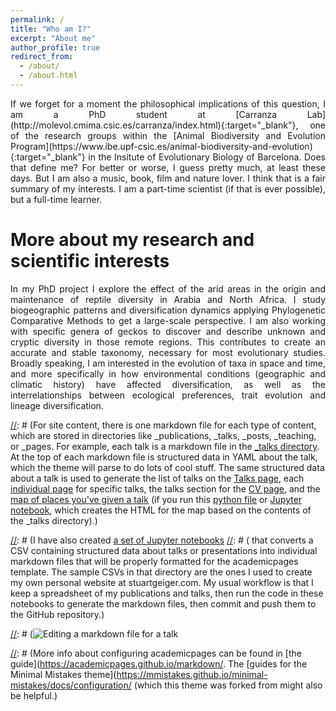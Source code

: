 ```yaml
---
permalink: /
title: "Who am I?"
excerpt: "About me"
author_profile: true
redirect_from: 
  - /about/
  - /about.html
---
```

<div style="text-align: justify"> 
If we forget for a moment the philosophical implications of this question, I am a PhD student at [Carranza Lab](http://molevol.cmima.csic.es/carranza/index.html){:target="_blank"}, one of the research groups within the [Animal Biodiversity and Evolution Program](https://www.ibe.upf-csic.es/animal-biodiversity-and-evolution){:target="_blank"} in the Insitute of Evolutionary Biology of Barcelona. Does that define me? For better or worse, I guess pretty much, at least these days. But I am also a music, book, film and nature lover. I think that is a fair summary of my interests. I am a part-time scientist (if that is ever possible), but a full-time learner.</div>




More about my research and scientific interests
======
<div style="text-align: justify"> 
In my PhD project I explore the effect of the arid areas in the origin and maintenance of reptile diversity in Arabia and North Africa. I study biogeographic patterns and diversification dynamics applying Phylogenetic Comparative Methods to get a large-scale perspective. I am also working with specific genera of geckos to discover and describe unknown and cryptic diversity in those remote regions. This contributes to create an accurate and stable taxonomy, necessary for most evolutionary studies. 
Broadly speaking, I am interested in the evolution of taxa in space and time, and more specifically in how environmental conditions (geographic and climatic history) have affected diversification, as well as the interrelationships between ecological preferences, trait evolution and lineage diversification.
</div>






[//]: # (Create content & metadata)
[//]: # (------)
[//]: # (For site content, there is one markdown file for each type of content, which are stored in directories like _publications, _talks, _posts, _teaching, or _pages. For example, each talk is a markdown file in the [_talks directory](https://github.com/academicpages/academicpages.github.io/tree/master/_talks). At the top of each markdown file is structured data in YAML about the talk, which the theme will parse to do lots of cool stuff. The same structured data about a talk is used to generate the list of talks on the [Talks page](https://academicpages.github.io/talks), each [individual page](https://academicpages.github.io/talks/2012-03-01-talk-1) for specific talks, the talks section for the [CV page](https://academicpages.github.io/cv), and the [map of places you've given a talk](https://academicpages.github.io/talkmap.html) (if you run this [python file](https://github.com/academicpages/academicpages.github.io/blob/master/talkmap.py) or [Jupyter notebook](https://github.com/academicpages/academicpages.github.io/blob/master/talkmap.ipynb), which creates the HTML for the map based on the contents of the _talks directory).)

[//]: # (**Markdown generator**)

[//]: # (I have also created [a set of Jupyter notebooks](https://github.com/academicpages/academicpages.github.io/tree/master/markdown_generator)
[//]: # ( that converts a CSV containing structured data about talks or presentations into individual markdown files that will be properly formatted for the academicpages template. The sample CSVs in that directory are the ones I used to create my own personal website at stuartgeiger.com. My usual workflow is that I keep a spreadsheet of my publications and talks, then run the code in these notebooks to generate the markdown files, then commit and push them to the GitHub repository.)


[//]: # (Example: editing a markdown file for a talk)
[//]: # (![Editing a markdown file for a talk](/images/editing-talk.png)

[//]: # (For more info)
[//]: # (------)
[//]: # (More info about configuring academicpages can be found in [the guide](https://academicpages.github.io/markdown/. The [guides for the Minimal Mistakes theme](https://mmistakes.github.io/minimal-mistakes/docs/configuration/ (which this theme was forked from might also be helpful.)
